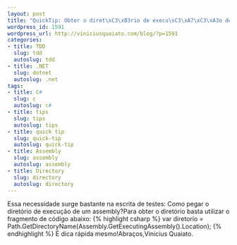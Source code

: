 ```yaml
--- 
layout: post
title: "QuickTip: Obter o diret\xC3\xB3rio de execu\xC3\xA7\xC3\xA3o de um Assembly em C#"
wordpress_id: 1591
wordpress_url: http://viniciusquaiato.com/blog/?p=1591
categories: 
- title: TDD
  slug: tdd
  autoslug: tdd
- title: .NET
  slug: dotnet
  autoslug: .net
tags: 
- title: C#
  slug: c
  autoslug: c#
- title: tips
  slug: tips
  autoslug: tips
- title: quick tip
  slug: quick-tip
  autoslug: quick-tip
- title: Assembly
  slug: assembly
  autoslug: assembly
- title: Directory
  slug: directory
  autoslug: directory
---
```

Essa necessidade surge bastante na escrita de testes: Como pegar o diretório de execução de um assembly?Para obter o diretório basta utilizar o fragmento de código abaixo:
{% highlight csharp %}
var diretorio = Path.GetDirectoryName(Assembly.GetExecutingAssembly().Location);
{% endhighlight %}
É dica rápida mesmo!Abraços,Vinicius Quaiato.

